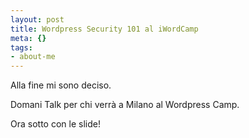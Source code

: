 ```yaml
--- 
layout: post
title: Wordpress Security 101 al iWordCamp
meta: {}
tags: 
- about-me
---
```

Alla fine mi sono deciso.  
  
Domani Talk per chi verrà a Milano al Wordpress Camp.  
  
Ora sotto con le slide! 
